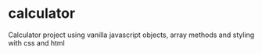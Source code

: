 # calculator
Calculator project using vanilla javascript objects, array methods and styling with css and html
